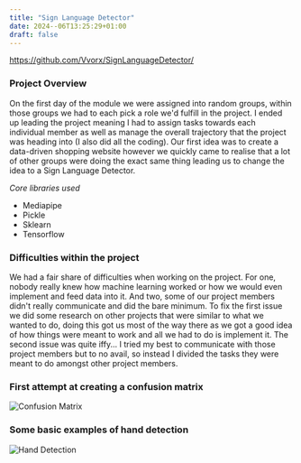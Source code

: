 ```yaml
---
title: "Sign Language Detector"
date: 2024--06T13:25:29+01:00
draft: false
---
```


<https://github.com/Vvorx/SignLanguageDetector/>

### Project Overview
On the first day of the module we were assigned into random groups, within those groups we had to each pick a role we'd fulfill in the project. I ended up leading the project meaning I had to assign tasks towards each individual member as well as manage the overall trajectory that the project was heading into (I also did all the coding). Our first idea was to create a data-driven shopping website however we quickly came to realise that a lot of other groups were doing the exact same thing leading us to change the idea to a Sign Language Detector. 

*Core libraries used*
 - Mediapipe
 - Pickle
 - Sklearn
 - Tensorflow
 
 ### Difficulties within the project
We had a fair share of difficulties when working on the project. For one, nobody really knew how machine learning worked or how we would even implement and feed data into it. And two, some of our project members didn't really communicate and did the bare minimum. To fix the first issue we did some research on other projects that were similar to what we wanted to do, doing this got us most of the way there as we got a good idea of how things were meant to work and all we had to do is implement it. The second issue was quite iffy... I tried my best to communicate with those project members but to no avail, so instead I divided the tasks they were meant to do amongst other project members.
 
 ### First attempt at creating a confusion matrix
 ![Confusion Matrix](/confusionmatrix.jpg)
 
 ### Some basic examples of hand detection
 ![Hand Detection](/handsigns.jpg)
 

